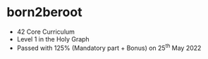 # born2beroot
* 42 Core Curriculum
* Level 1 in the Holy Graph
* Passed with 125% (Mandatory part + Bonus) on 25<sup>th</sup> May 2022
